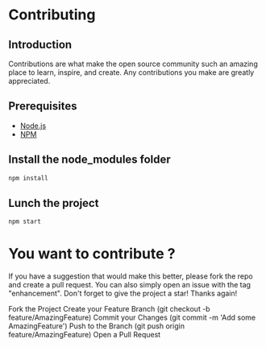 # Contributing

## Introduction

Contributions are what make the open source community such an amazing place to learn, inspire, and create. Any contributions you make are greatly appreciated.

## Prerequisites

- [Node.js](https://nodejs.org)
- [NPM](https://npmjs.com)

## Install the node_modules folder

```bash
npm install
```

## Lunch the project

```bash
npm start
```

# You want to contribute ?

If you have a suggestion that would make this better, please fork the repo and create a pull request. You can also simply open an issue with the tag "enhancement". Don't forget to give the project a star! Thanks again!

Fork the Project
Create your Feature Branch (git checkout -b feature/AmazingFeature)
Commit your Changes (git commit -m 'Add some AmazingFeature')
Push to the Branch (git push origin feature/AmazingFeature)
Open a Pull Request